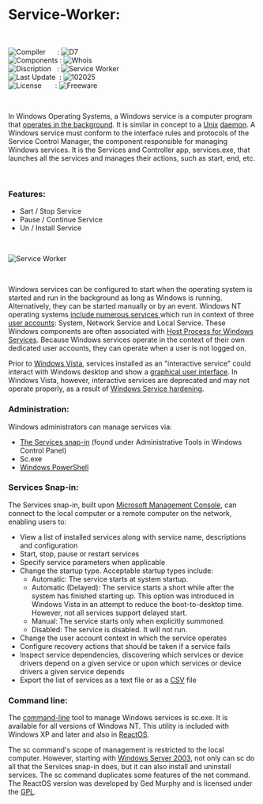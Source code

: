 # Service-Worker:

</br>

![Compiler](https://github.com/user-attachments/assets/a916143d-3f1b-4e1f-b1e0-1067ef9e0401) &nbsp;&nbsp;&nbsp;&nbsp;&nbsp;: ![D7](https://github.com/user-attachments/assets/465c3102-a699-4c08-87e5-faa7fb1ddba1)  
![Components](https://github.com/user-attachments/assets/d6a7a7a4-f10e-4df1-9c4f-b4a1a8db7f0e) : ![Whois](https://github.com/user-attachments/assets/dae115b9-31de-4bbd-bba1-0bd18863005c)  
![Discription](https://github.com/user-attachments/assets/4a778202-1072-463a-bfa3-842226e300af) &nbsp;&nbsp;: ![Service Worker](https://github.com/user-attachments/assets/148e5997-75f2-4734-b593-3833de3f9a81)  
![Last Update](https://github.com/user-attachments/assets/e1d05f21-2a01-4ecf-94f3-b7bdff4d44dd) &nbsp;: ![102025](https://github.com/user-attachments/assets/62cea8cc-bd7d-49bd-b920-5590016735c0)  
![License](https://github.com/user-attachments/assets/ff71a38b-8813-4a79-8774-09a2f3893b48) &nbsp;&nbsp;&nbsp;&nbsp;&nbsp;&nbsp;: ![Freeware](https://github.com/user-attachments/assets/1fea2bbf-b296-4152-badd-e1cdae115c43)

</br>

In Windows Operating Systems, a Windows service is a computer program that [operates in the background](https://en.wikipedia.org/wiki/Background_process). It is similar in concept to a [Unix](https://en.wikipedia.org/wiki/Unix) [daemon](https://en.wikipedia.org/wiki/Daemon_(computing)). A Windows service must conform to the interface rules and protocols of the Service Control Manager, the component responsible for managing Windows services. It is the Services and Controller app, services.exe, that launches all the services and manages their actions, such as start, end, etc.

</br>

### Features:
* Sart / Stop Service
* Pause / Continue Service
* Un / Install Service

</br>

![Service Worker](https://github.com/user-attachments/assets/534aa670-57a1-4815-8774-2621dd9bb482)

</br>

Windows services can be configured to start when the operating system is started and run in the background as long as Windows is running. Alternatively, they can be started manually or by an event. Windows NT operating systems [include numerous services ](https://en.wikipedia.org/wiki/List_of_Microsoft_Windows_components#Services)which run in context of three [user accounts](https://en.wikipedia.org/wiki/User_(computing)): System, Network Service and Local Service. These Windows components are often associated with [Host Process for Windows Services](https://en.wikipedia.org/wiki/Svchost.exe). Because Windows services operate in the context of their own dedicated user accounts, they can operate when a user is not logged on.

Prior to [Windows Vista](https://en.wikipedia.org/wiki/Windows_Vista), services installed as an "interactive service" could interact with Windows desktop and show a [graphical user interface](https://en.wikipedia.org/wiki/Graphical_user_interface). In Windows Vista, however, interactive services are deprecated and may not operate properly, as a result of [Windows Service hardening](https://en.wikipedia.org/wiki/Security_and_safety_features_new_to_Windows_Vista#Windows_Service_Hardening).

### Administration:
Windows administrators can manage services via:

* [The Services snap-in](https://en.wikipedia.org/wiki/Plug-in_(computing)) (found under Administrative Tools in Windows Control Panel)
* Sc.exe
* [Windows PowerShell](https://en.wikipedia.org/wiki/Windows_PowerShell)

### Services Snap-in:
The Services snap-in, built upon [Microsoft Management Console](https://en.wikipedia.org/wiki/Microsoft_Management_Console), can connect to the local computer or a remote computer on the network, enabling users to:

* View a list of installed services along with service name, descriptions and configuration
* Start, stop, pause or restart services
* Specify service parameters when applicable
* Change the startup type. Acceptable startup types include:
  * Automatic: The service starts at system startup.
  * Automatic (Delayed): The service starts a short while after the system has finished starting up. This option was introduced in Windows Vista in an attempt to reduce the boot-to-desktop time. However, not all services support delayed start.
  * Manual: The service starts only when explicitly summoned.
  * Disabled: The service is disabled. It will not run.
* Change the user account context in which the service operates
* Configure recovery actions that should be taken if a service fails
* Inspect service dependencies, discovering which services or device drivers depend on a given service or upon which services or device drivers a given service depends
* Export the list of services as a text file or as a [CSV](https://en.wikipedia.org/wiki/Comma-separated_values) file

### Command line:
The [command-line](https://en.wikipedia.org/wiki/Command-line_interface) tool to manage Windows services is sc.exe. It is available for all versions of Windows NT. This utility is included with Windows XP and later and also in [ReactOS](https://en.wikipedia.org/wiki/ReactOS).

The sc command's scope of management is restricted to the local computer. However, starting with [Windows Server 2003](https://en.wikipedia.org/wiki/Windows_Server_2003), not only can sc do all that the Services snap-in does, but it can also install and uninstall services.
The sc command duplicates some features of the net command.
The ReactOS version was developed by Ged Murphy and is licensed under the [GPL](https://en.wikipedia.org/wiki/GNU_General_Public_License).




